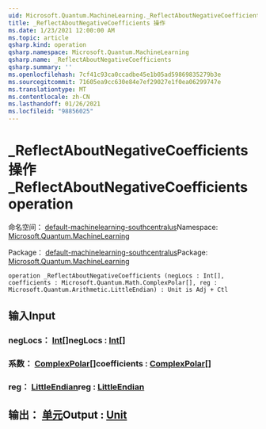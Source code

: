 ```yaml
---
uid: Microsoft.Quantum.MachineLearning._ReflectAboutNegativeCoefficients
title: _ReflectAboutNegativeCoefficients 操作
ms.date: 1/23/2021 12:00:00 AM
ms.topic: article
qsharp.kind: operation
qsharp.namespace: Microsoft.Quantum.MachineLearning
qsharp.name: _ReflectAboutNegativeCoefficients
qsharp.summary: ''
ms.openlocfilehash: 7cf41c93ca0ccadbe45e1b05ad59869835279b3e
ms.sourcegitcommit: 71605ea9cc630e84e7ef29027e1f0ea06299747e
ms.translationtype: MT
ms.contentlocale: zh-CN
ms.lasthandoff: 01/26/2021
ms.locfileid: "98856025"
---
```

# <a name="_reflectaboutnegativecoefficients-operation"></a><span data-ttu-id="95967-102">_ReflectAboutNegativeCoefficients 操作</span><span class="sxs-lookup"><span data-stu-id="95967-102">_ReflectAboutNegativeCoefficients operation</span></span>

<span data-ttu-id="95967-103">命名空间： [default-machinelearning-southcentralus](xref:Microsoft.Quantum.MachineLearning)</span><span class="sxs-lookup"><span data-stu-id="95967-103">Namespace: [Microsoft.Quantum.MachineLearning](xref:Microsoft.Quantum.MachineLearning)</span></span>

<span data-ttu-id="95967-104">Package： [default-machinelearning-southcentralus](https://nuget.org/packages/Microsoft.Quantum.MachineLearning)</span><span class="sxs-lookup"><span data-stu-id="95967-104">Package: [Microsoft.Quantum.MachineLearning](https://nuget.org/packages/Microsoft.Quantum.MachineLearning)</span></span>




```qsharp
operation _ReflectAboutNegativeCoefficients (negLocs : Int[], coefficients : Microsoft.Quantum.Math.ComplexPolar[], reg : Microsoft.Quantum.Arithmetic.LittleEndian) : Unit is Adj + Ctl
```


## <a name="input"></a><span data-ttu-id="95967-105">输入</span><span class="sxs-lookup"><span data-stu-id="95967-105">Input</span></span>

### <a name="neglocs--int"></a><span data-ttu-id="95967-106">negLocs： [Int](xref:microsoft.quantum.lang-ref.int)[]</span><span class="sxs-lookup"><span data-stu-id="95967-106">negLocs : [Int](xref:microsoft.quantum.lang-ref.int)[]</span></span>




### <a name="coefficients--complexpolar"></a><span data-ttu-id="95967-107">系数： [ComplexPolar](xref:Microsoft.Quantum.Math.ComplexPolar)[]</span><span class="sxs-lookup"><span data-stu-id="95967-107">coefficients : [ComplexPolar](xref:Microsoft.Quantum.Math.ComplexPolar)[]</span></span>




### <a name="reg--littleendian"></a><span data-ttu-id="95967-108">reg： [LittleEndian](xref:Microsoft.Quantum.Arithmetic.LittleEndian)</span><span class="sxs-lookup"><span data-stu-id="95967-108">reg : [LittleEndian](xref:Microsoft.Quantum.Arithmetic.LittleEndian)</span></span>





## <a name="output--unit"></a><span data-ttu-id="95967-109">输出： [单元](xref:microsoft.quantum.lang-ref.unit)</span><span class="sxs-lookup"><span data-stu-id="95967-109">Output : [Unit](xref:microsoft.quantum.lang-ref.unit)</span></span>

